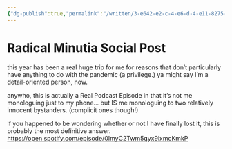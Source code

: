```yaml
---
{"dg-publish":true,"permalink":"/written/3-e642-e2-c-4-e6-d-4-e11-8275-b2-f115683792/","dgHomeLink":true,"dgPassFrontmatter":false}
---
```


# Radical Minutia Social Post

this year has been a real huge trip for me for reasons that don’t particularly have anything to do with the pandemic (a privilege.) ya might say I’m a detail-oriented person, now.

anywho, this is actually a Real Podcast Episode in that it’s not me monologuing just to my phone… but IS me monologuing to two relatively innocent bystanders. (complicit ones though!) 

if you happened to be wondering whether or not I have finally lost it, this is probably the most definitive answer. https://open.spotify.com/episode/0ImyC2Twm5qyx9lxmcKmkP